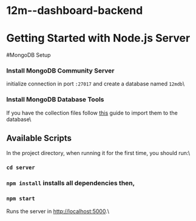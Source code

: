 # 12m--dashboard-backend
# Getting Started with Node.js Server

#MongoDB Setup

### Install MongoDB Community Server

initialize connection in port `:27017` and create a database named `12mdb`\

### Install MongoDB Database Tools

If you have the collection files follow [this](https://www.geeksforgeeks.org/import-data-to-mongodb/) guide to import them to the database\

## Available Scripts

In the project directory, when running it for the first time, you should run:\

### `cd server`
### `npm install` installs all dependencies then,
### `npm start`

Runs the server in [http://localhost:5000](http://localhost:5000).\
